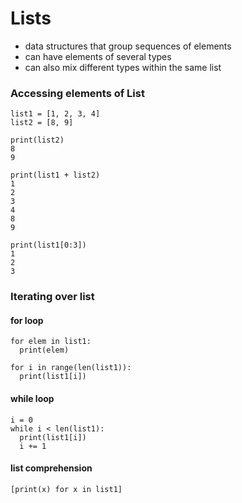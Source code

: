 # Lists
* data structures that group sequences of elements
* can have elements of several types
* can also mix different types within the same list

### Accessing elements of List
```
list1 = [1, 2, 3, 4]
list2 = [8, 9]

print(list2)
8
9

print(list1 + list2)
1
2
3
4
8
9

print(list1[0:3])
1
2
3
```

### Iterating over list

#### for loop
```
for elem in list1:
  print(elem)
```

```
for i in range(len(list1)):
  print(list1[i])
```
#### while loop
```
i = 0
while i < len(list1):
  print(list1[i])
  i += 1
```

#### list comprehension
```
[print(x) for x in list1]
```
